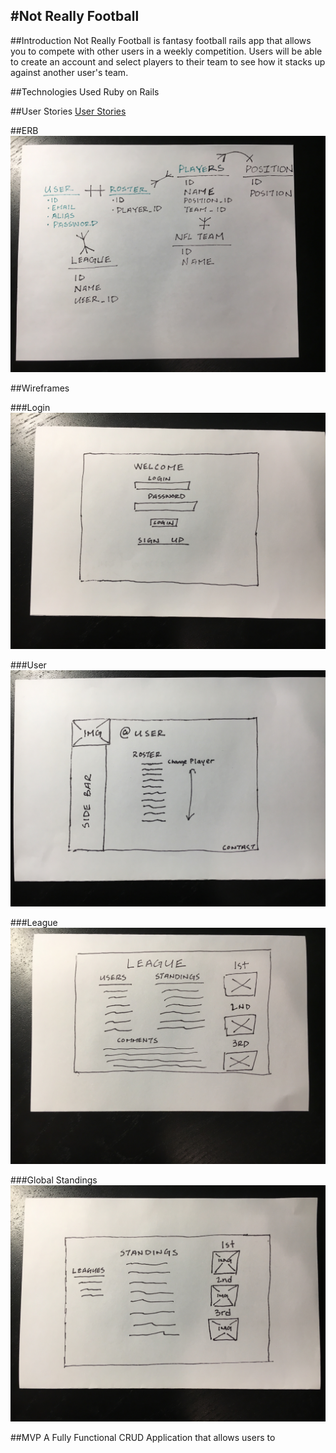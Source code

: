 #Not Really Football
-
##Introduction
Not Really Football is fantasy football rails app that allows you to compete with other users in a weekly competition.  Users will be able to create an account and select players to their team to see how it stacks up against another user's team.

##Technologies Used
Ruby on Rails

##User Stories
[User Stories](https://trello.com/b/i7mWIqvq/project-2)

##ERB
![Login](./assets/erb.JPG)

##Wireframes

###Login
![Login](./assets/login.JPG)

###User
![Login](./assets/user.JPG)

###League
![Login](./assets/league.JPG)

###Global Standings
![Login](./assets/globalstandings.JPG)

##MVP
A Fully Functional CRUD Application that allows users to 